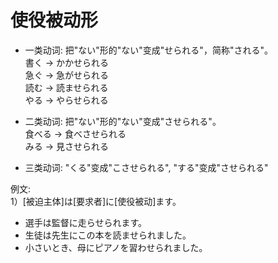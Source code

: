 使役被动形
===
+ 一类动词: 把"ない"形的"ない"变成"せられる"，简称"される"。  
書く -> かかせられる  
急ぐ -> 急がせられる  
読む -> 読ませられる  
やる -> やらせられる  

+ 二类动词: 把"ない"形的"ない"变成"させられる"。  
食べる -> 食べさせられる  
みる -> 見させられる

+ 三类动词: "くる"变成"こさせられる", "する"变成"させられる"


例文:  
1）[被迫主体]は[要求者]に[使役被动]ます。
+ 選手は監督に走らせられます。
+ 生徒は先生にこの本を読ませられました。  
+ 小さいとき、母にピアノを習わせられました。
